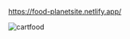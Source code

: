 https://food-planetsite.netlify.app/


![cartfood](https://github.com/DevMehedi-CE/Food-Planet/assets/116740305/2188df73-a46f-4d1c-867e-4f51352e12c1)
